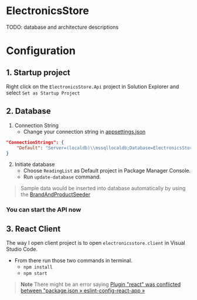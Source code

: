 # ElectronicsStore
TODO: database and architecture descriptions

# Configuration
## 1. Startup project
Right click on the `ElectronicsStore.Api` project in Solution Explorer and select `Set as Startup Project`

## 2. Database
1. Connection String
    - Change your connection string in [appsettings.json](ReadingList/appsettings.json)
```json
"ConnectionStrings": {
    "Default": "Server=(localdb)\\mssqllocaldb;Database=ElectronicsStore;Trusted_Connection=True;"
}
```

2. Initiate database
    - Choose `ReadingList` as Default project in Package Manager Console.
    - Run `update-database` command.
> Sample data would be inserted into database automatically by using the [BrandAndProductSeeder](ElectronicsStore.Services/BrandAndProductSeeder.cs)

### You can start the API now

## 3. React Client
The way I open client project is to open `electronicsstore.client` in Visual Studio Code.
- From there run those two commands in terminal.
    - `npm install`
    - `npm start`
>**Note**
> There might be an error saying [Plugin "react" was conflicted between "package.json » eslint-config-react-app »](https://stackoverflow.com/questions/70377211/error-when-deploying-react-app-and-it-keeps-sayings-plugin-react-was-confli)
